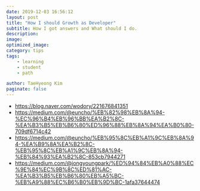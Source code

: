```yaml
---
date: 2019-12-03 16:56:12
layout: post
title: "How I should Growth as Developer"
subtitle: How I got answers and What should I do.
description:
image:
optimized_image:
category: tips
tags: 
    - learning
    - student
    - path

author: TaeHyeong Kim
paginate: false
---
```



 * https://blog.naver.com/wodory/221676841351
 * https://medium.com/@euncho/%EB%82%98%EB%8A%94-%EC%96%B4%EB%96%BB%EA%B2%8C-%EA%B3%B5%EB%B6%80%ED%96%88%EB%8A%94%EA%B0%80-709df6714c42
 * https://medium.com/@euncho/%EB%95%8C%EB%A1%9C%EB%8A%94-%EA%B9%8A%EA%B2%8C-%EB%95%8C%EB%A1%9C%EB%8A%94-%EB%84%93%EA%B2%8C-853cb7944271
 * https://medium.com/@jongyoungpark/%ED%94%84%EB%A0%88%EC%9E%84%EC%9B%8C%ED%81%AC-%EA%B3%B5%EB%B6%80%EB%A5%BC-%EB%A9%88%EC%B6%B0%EB%9D%BC-1afa37644474